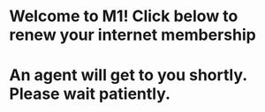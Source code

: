 <!DOCTYPE html>
<html>
 <head>
  <title>M1.com</title>
  <style>
   :root {
    --bg-color: rgb(0, 0, 0);
    --typewriterSpeed: 3.5s;
    --typewriterCharacters: 25;
  }
  
  body {
    margin: 0;
    font-family: "Source Sans Pro";
    min-height: 100vh;
    display: grid;
    place-content: center;
    text-align: center;
    background: var(--bg-color);
    cursor: url("https://s3-us-west-2.amazonaws.com/s.cdpn.io/9632/meh.png"), auto;
    
  }

  h1 {
    font-size: clamp(1rem, 3vw + 1rem, 4rem);
    position: relative;
    color: rgba(255, 255, 255, 0.883);
    font-family: "Source Code Pro", monospace;
    position: relative;
    width: max-content;
  }
  
  h1::before,
  h1::after {
    content: "";
    position: absolute;
    top: 0;
    right: 0;
    bottom: 0;
    left: 0;
  }
  
  h1::before {
    background: var(--bg-color);
    animation: typewriter var(--typewriterSpeed)
      steps(var(--typewriterCharacters)) 1s forwards;
  }
  
  h1::after {
    width: 0.125em;
    background: rgb(255, 255, 255);
    animation: typewriter var(--typewriterSpeed)
        steps(var(--typewriterCharacters)) 1s forwards,
      blink 750ms steps(var(--typewriterCharacters)) infinite;
  }
  
  .subtitle {
    color: rgba(255, 255, 255, 0.883);
    font-size: 2rem;
    font-weight: 400;
    font-family: "Source Code Pro", monospace;
    opacity: 0;
    transform: translateY(3rem);
    animation: fadeInUp 1s ease calc(var(--typewriterSpeed) - 3s) forwards;
  }
  .subtitle2 {
    color: rgba(255, 255, 255, 0.883);
    font-size: 2rem;
    font-weight: 400;
    font-family: "Source Code Pro", monospace;
    opacity: 0;
    transform: translateY(3rem);
    animation: fadeInUp 1s ease calc(var(--typewriterSpeed) - 3.5s) forwards;
  }

  .socialIcon {
    color: rgb(255, 255, 255);
    font-size: xxx-large;
    animation: fadeInUp 1s ease calc(var(--typewriterSpeed) - 3s) forwards;
  }
  
  @keyframes typewriter {
    to {
      left: 100%;
    }
  }
  
  @keyframes blink {
    to {
      background: rgba(255, 255, 255, 0);
    }
  }
  
  @keyframes fadeInUp {
    to {
      opacity: 1;
      transform: translateY(0);
    }
  }
  </style>
 </head>
 <body>
  <h1>Welcome to M1! Click below to renew your internet membership<h1>
  <p>An agent will get to you shortly. Please wait patiently.<p>
 </body>
</html>
